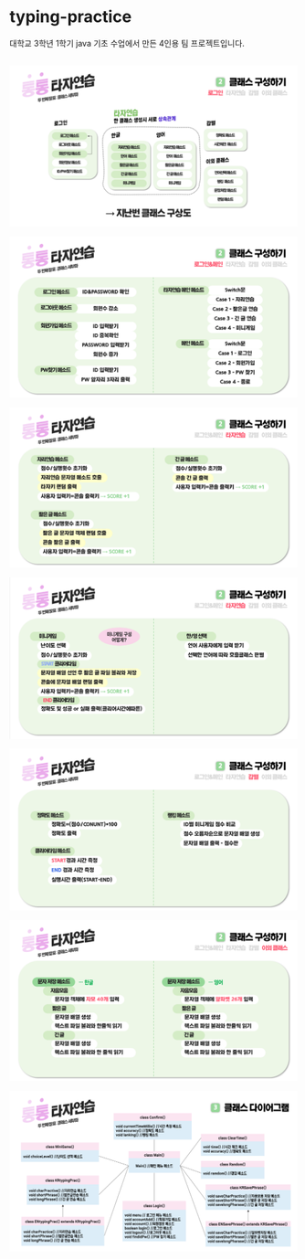 # typing-practice
대학교 3학년 1학기 java 기초 수업에서 만든 4인용 팀 프로젝트입니다.
##
![캡처1](Readme/캡처1.PNG)


![캡처2](Readme/캡처2.PNG)


![캡처3](Readme/캡처3.PNG)


![캡처4](Readme/캡처4.PNG)


![캡처5](Readme/캡처5.PNG)


![캡처6](Readme/캡처6.PNG)


![캡처7](Readme/캡처7.PNG)
